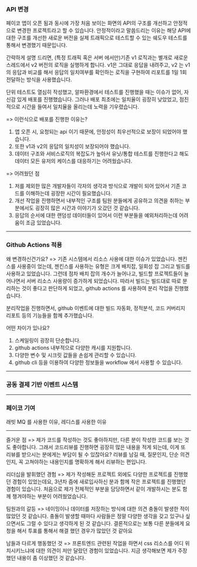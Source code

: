 
### API 변경

페이코 앱이 오픈 됨과 동시에 가장 처음 보이는 화면의 API의 구조를 개선하고 안정적으로 변경한 프로젝트라고 할 수 있습니다. 안정적이라고 말씀드리는 이유는 해당 API에 대한 구조를 개선한 새로운 버전을 실제 트래픽으로 테스트할 수 있는 쉐도우 테스트를 통해서 변경했기 때문입니다.

간략하게 설명 드리면, (특정 트래픽 혹은 서버 에서만)기존 v1 로직과는 별개로 새로운 스레드에서 v2 버전의 로직을 실행하게 합니다. 
v1은 그대로 응답을 내려주고, v2 는 v1의 응답과 비교를 해서 응답의 일치여부를 확인하는 로직을 구현하여 리포트를 1일 1회 전달하는 방식을 사용했습니다.

단위 테스트도 열심히 작성했고, 알파환경에서 테스트를 진행했을 때는 이슈가 없어, 자신감 있게 배포를 진행했습니다. 그러나 배포 최초에는 일치율이 굉장히 낮았었고, 점진적으로 시간을 들여서 일치율을 올리는데 노력을 기우렸습니다.

=> 이런식으로 배포를 진행한 이유는?

1. 앱 오픈 시, 요청되는 api 이기 때문에, 안정성이 최우선적으로 보장이 되었어야 했습니다.
2. 또한 v1과 v2의 응답의 일치성이 보장되어야 했습니다.
3. 데이터 구조와 서비스로직의 복잡도가 높아서 유닛/통합 테스트를 진행한다고 해도 데이터 모든 유저의 케이스를 대응하기는 어려웠습니다.

=> 어려웠던 점

1. 저를 제외한 많은 개발자들이 각자의 생각과 방식으로 개발이 되어 있어서 기존 코드를 이해하는데 굉장한 시간이 필요했습니다.
2. 개선 작업을 진행하면서 내부적인 구조를 팀원 분들에게 공유하고 의견을 취하는 부분에서도 굉장히 많은 시간과 이야기가 오갔던 것 같습니다.
3. 응답의 순서에 대한 랜덤성 데이터들이 있어서 이런 부분들을 예외처리하는데 어려움이 조금 있었습니다.


---
### Github Actions 적용

왜 변경하신건가요?
=> 기존 시스템에서 리소스 사용에 대한 이슈가 있었습니다. 젠킨스를 사용중이 었는데, 젠킨스를 사용하는 유형은 크게 배치잡, 일회성 잡 그리고 빌드를 사용하고 있었습니다. 그런데 점차 배치 잡의 개수가 늘어나고, 빌드할 프로젝트들이 늘어나면서 서버 리소스 사용량이 증가하게 되었습니다. 따라서 빌드는 빌드대로 따로 분리하는 것이 좋다고 판단하게 되었고, github actions 를 사용하여 분리 작업을 진행했습니다.

분리작업을 진행하면서, github 이벤트에 대한 빌드 자동화, 정적분석, 코드 커버리지 리포트 등의 기능들을 함께 추가했습니다.

어떤 차이가 있나요?
1. 스케일링이 굉장히 단순합니다.
2. github actions 내부적으로 다양한 캐시를 지원합니다.
3. 다양한 변수 및 시크릿 값들을 손쉽게 관리할 수 있습니다.
4. github cli 등을 이용하여 다양한 정보들을 workflow 에서 사용할 수 있습니다.

---

### 공동 결제 기반 이벤트 시스템





--- 

### 페이코 기여

래빗 MQ 를 사용한 이유, 레디스를 사용한 이유

--- 

즐거운 점
=> 제가 코드를 작성하는 것도 좋아하지만, 다른 분이 작성한 코드를 보는 것도 좋아합니다. 그래서 코드리뷰를 진행하면 굉장히 많은 내용을 적게 되는데, 이게 또 리뷰를 받으시는 분에게는 부담이 될 수 있잖아요? 리뷰를 남길 때, 질문인지, 단순 의견인지, 꼭 고쳐야하는 내용인지를 명확하게 해서 리뷰하는 편입니다.

리더십을 발휘했던 경험
=> 제가 작성해둔 프로젝트 외에도 다양한 프로젝트를 진행했던 경험이 있었는데요, 3년차 즘에 새로입사하신 분과 함께 작은 프로젝트를 진행했던 경험이 있습니다. 처음으로 제가 전체적인 부분을 담당하면서 같이 개발하시는 분도 함께 챙겨야하는 부분이 어려웠었습니다. 

팀원과의 갈등
=> 네이밍이나 데이터를 저장하는 방식에 대한 의견 충돌이 발생한 적이 많았던 것 같습니다. 충돌이 발생할 때마다 사람들은 정말 다양한 생각을 갖고 있구나 싶으면서도 그럴 수 있다고 생각하게 된 것 같습니다. 결론적으로는 보통 다른 분들에게 요청을 해서 투표를 통해서 해결  했던 경우가 많았던 것 같아요

남들과 다르게 행동했던 것
=> 프론트엔드 관련된 작업을 하면서 css 리소스를 어디 위치시키느냐에 대한 의견이 저만 달랐던 경험이 있었습니다. 지금 생각해보면 제가 주장했던 내용이 좀 이상했던 것 같습니다.